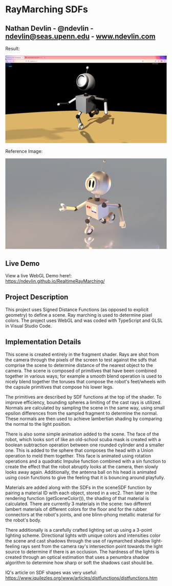 # RayMarching SDFs

## Nathan Devlin - @ndevlin - ndevlin@seas.upenn.edu - www.ndevlin.com

Result:

![](Results.png)

Reference Image:

![](Reference.jpeg)

## Live Demo
View a live WebGL Demo here!:
https://ndevlin.github.io/RealtimeRayMarching/

## Project Description

This project uses Signed Distance Functions (as opposed to explicit geometry) to define a scene. Ray marching is used to determine pixel colors. The project uses WebGL and was coded with TypeScript and GLSL in Visual Studio Code.

## Implementation Details

This scene is created entirely in the fragment shader. Rays are shot from the camera through the pixels of the screen to test against the sdfs that comprise the scene to determine distance of the nearest object to the camera. The scene is composed of primitives that have been combined together in various ways; for example a smooth blend operation is used to nicely blend together the toruses that compose the robot's feet/wheels with the capsule primitives that compose his lower legs. 

The primitives are described by SDF functions at the top of the shader. To improve efficiency, bounding spheres a limiting of the cast rays is utilized. Normals are calculated by sampling the scene in the same way, using small epsilon differences from the sampled fragment to determine the normal. These normals are then used to achieve lambertian shading by comparing the normal to the light position. 

There is also some simple animation added to the scene. The face of the robot, which looks sort of like an old-school scuba mask is created with a boolean subtraction operation between one rounded cylinder and a smaller one. This is added to the sphere that composes the head with a Union operation to meld them together. This face is animated using rotation operations and a quadratic Impulse function combined with a sin function to create the effect that the robot abruptly looks at the camera, then slowly looks away again. Additionally, the antenna ball on his head is animated using cosin functions to give the feeling that it is bouncing around playfully. 

Materials are added along with the SDFs in the sceneSDF function by pairing a material ID with each object, stored in a vec2. Then later in the rendering function (getSceneColor()), the shading of that material is calculated. There are currently 3 materials in the scene: two different lambert materials of different colors for the floor and for the rubber connectors at the robot's joints, and one blinn-phong metallic material for the robot's body.

There additionally is a carefully crafted lighting set up using a 3-point lighting scheme. Directional lights with unique colors and intensities color the scene and cast shadows through the use of raymarched shadow light-feeling rays sent from the camera ray's intersection point towards the light source to determine if there is an occlusion. The hardness of the lights is created through an optical estimation that uses a penumbra shadow algorithm to determine how sharp or soft the shadows cast should be. 


IQ's article on SDF shapes was very useful:
https://www.iquilezles.org/www/articles/distfunctions/distfunctions.htm
